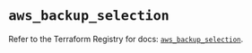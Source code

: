 # `aws_backup_selection`

Refer to the Terraform Registry for docs: [`aws_backup_selection`](https://registry.terraform.io/providers/hashicorp/aws/6.17.0/docs/resources/backup_selection).

